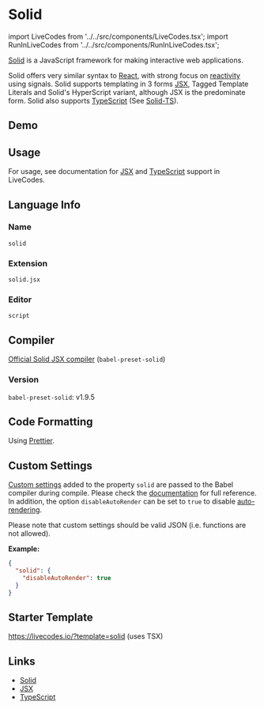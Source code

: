 # Solid

import LiveCodes from '../../src/components/LiveCodes.tsx';
import RunInLiveCodes from '../../src/components/RunInLiveCodes.tsx';

[Solid](https://www.solidjs.com/) is a JavaScript framework for making interactive web applications.

Solid offers very similar syntax to [React](https://react.dev/), with strong focus on [reactivity](https://www.solidjs.com/guides/reactivity) using signals. Solid supports templating in 3 forms [JSX](./jsx.html.md), Tagged Template Literals and Solid's HyperScript variant, although JSX is the predominate form. Solid also supports [TypeScript](./typescript.html.md) (See [Solid-TS](./solid.tsx.html.md)).

## Demo

<LiveCodes template="solid" height="400px"></LiveCodes>

## Usage

For usage, see documentation for [JSX](./jsx.html.md) and [TypeScript](./typescript.html.md) support in LiveCodes.

## Language Info

### Name

`solid`

### Extension

`solid.jsx`

### Editor

`script`

## Compiler

[Official Solid JSX compiler](https://github.com/ryansolid/dom-expressions/tree/main/packages/babel-plugin-jsx-dom-expressions) (`babel-preset-solid`)

### Version

`babel-preset-solid`: v1.9.5

## Code Formatting

Using [Prettier](https://prettier.io/).

## Custom Settings

[Custom settings](../advanced/custom-settings.html.md) added to the property `solid` are passed to the Babel compiler during compile. Please check the [documentation](https://github.com/ryansolid/dom-expressions/tree/main/packages/babel-plugin-jsx-dom-expressions#plugin-options) for full reference.
In addition, the option `disableAutoRender` can be set to `true` to disable [auto-rendering](./jsx#auto-rendering).

Please note that custom settings should be valid JSON (i.e. functions are not allowed).

**Example:**

```json title="Custom Settings"
{
  "solid": {
    "disableAutoRender": true
  }
}
```

## Starter Template

https://livecodes.io/?template=solid (uses TSX)

## Links

- [Solid](https://www.solidjs.com/)
- [JSX](https://react.dev/learn/writing-markup-with-jsx)
- [TypeScript](https://www.typescriptlang.org/)